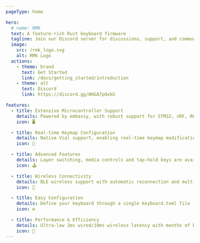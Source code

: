 ```yaml
---
pageType: home

hero:
  # name: RMK
  text: A feature-rich Rust keyboard firmware
  tagline: Join our Discord server for discussions, support, and community collaboration!
  image:
    src: /rmk_logo.svg
    alt: RMK Logo
  actions:
    - theme: brand
      text: Get Started
      link: /docs/getting_started/introduction
    - theme: alt
      text: Discord
      link: https://discord.gg/HHGA7pQxkG

features:
  - title: Extensive Microcontroller Support
    details: Powered by embassy, with robust support for STM32, nRF, RP2040, and ESP32
    icon: 🖥️

  - title: Real-time Keymap Configuration
    details: Native Vial support, enabling real-time keymap modification over BLE connections wirelessly
    icon: 🧪

  - title: Advanced Features
    details: Layer switching, media controls and tap-hold keys are available out-of-the-box
    icon: 🕹️

  - title: Wireless Connectivity
    details: BLE wireless support with automatic reconnection and multi-device (tested on nRF52840, ESP32-C3, and ESP32-S3)
    icon: 📡

  - title: Easy Configuration
    details: Define your keyboard through a single keyboard.toml file
    icon: ⚙️

  - title: Performance & Efficiency
    details: Ultra-low 2ms wired/10ms wireless latency with months of battery life
    icon: 🔋
---
```

